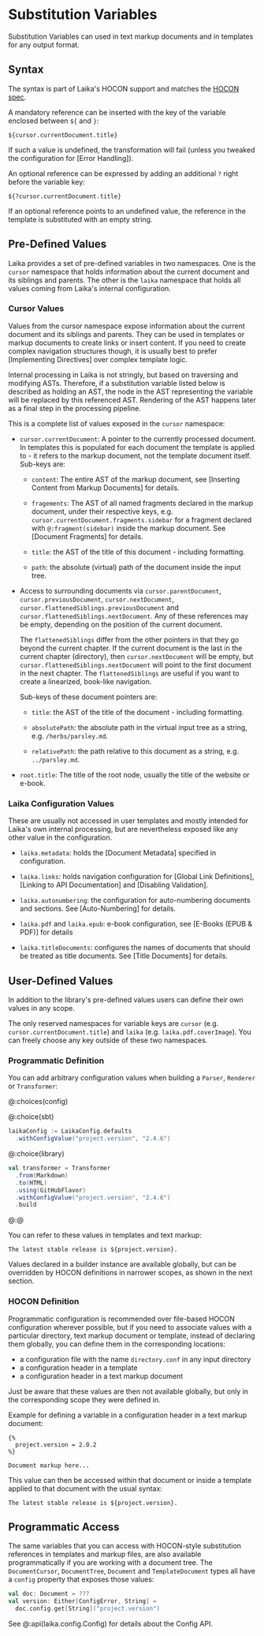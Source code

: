 
Substitution Variables
======================

Substitution Variables can used in text markup documents and in templates for any output format.


Syntax
------

The syntax is part of Laika's HOCON support and matches the [HOCON spec].

A mandatory reference can be inserted with the key of the variable enclosed between `${` and `}`:

```laika-html
${cursor.currentDocument.title}
```

If such a value is undefined, the transformation will fail (unless you tweaked the configuration for [Error Handling]).

An optional reference can be expressed by adding an additional `?` right before the variable key:

```laika-html
${?cursor.currentDocument.title}
```

If an optional reference points to an undefined value, the reference in the template is substituted with an empty string.

[HOCON spec]: https://github.com/lightbend/config/blob/master/HOCON.md


Pre-Defined Values
------------------

Laika provides a set of pre-defined variables in two namespaces.
One is the `cursor` namespace that holds information about the current document and its siblings and parents.
The other is the `laika` namespace that holds all values coming from Laika's internal configuration.


### Cursor Values

Values from the cursor namespace expose information about the current document and its siblings and parents.
They can be used in templates or markup documents to create links or insert content.
If you need to create complex navigation structures though, it is usually best to prefer [Implementing Directives]
over complex template logic.

Internal processing in Laika is not stringly, but based on traversing and modifying ASTs. 
Therefore, if a substitution variable listed below is described as holding an AST, 
the node in the AST representing the variable will be replaced by this referenced AST.
Rendering of the AST happens later as a final step in the processing pipeline.

This is a complete list of values exposed in the `cursor` namespace:

* `cursor.currentDocument`: A pointer to the currently processed document.
  In templates this is populated for each document the template is applied to - 
  it refers to the markup document, not the template document itself.
  Sub-keys are:
  
    * `content`: The entire AST of the markup document, see [Inserting Content from Markup Documents] for details.
    
    * `fragements`: The AST of all named fragments declared in the markup document, under their respective keys,
      e.g. `cursor.currentDocument.fragments.sidebar` for a fragment declared with `@:fragment(sidebar)` inside
      the markup document. See [Document Fragments] for details.

    * `title`: the AST of the title of this document - including formatting.

    * `path`: the absolute (virtual) path of the document inside the input tree.
    
* Access to surrounding documents via `cursor.parentDocument`, `cursor.previousDocument`, `cursor.nextDocument`,
  `cursor.flattenedSiblings.previousDocument` and `cursor.flattenedSiblings.nextDocument`.
  Any of these references may be empty, depending on the position of the current document.
  
  The `flattenedSiblings` differ from the other pointers in that they go beyond the current chapter.
  If the current document is the last in the current chapter (directory), then `cursor.nextDocument` will be empty,
  but `cursor.flattenedSiblings.nextDocument` will point to the first document in the next chapter.
  The `flattenedSiblings` are useful if you want to create a linearized, book-like navigation.
  
  Sub-keys of these document pointers are:
  
    * `title`: the AST of the title of the document - including formatting.
    
    * `absolutePath`: the absolute path in the virtual input tree as a string, e.g. `/herbs/parsley.md`.
    
    * `relativePath`: the path relative to this document as a string, e.g. `../parsley.md`.
    
* `root.title`: The title of the root node, usually the title of the website or e-book.
    

### Laika Configuration Values

These are usually not accessed in user templates and mostly intended for Laika's own internal processing, 
but are nevertheless exposed like any other value in the configuration.

* `laika.metadata`: holds the [Document Metadata] specified in configuration.

* `laika.links`: holds navigation configuration for [Global Link Definitions], [Linking to API Documentation]
  and [Disabling Validation].

* `laika.autonumbering`: the configuration for auto-numbering documents and sections. 
  See [Auto-Numbering] for details.

* `laika.pdf` and `laika.epub`: e-book configuration, see [E-Books (EPUB & PDF)] for details

* `laika.titleDocuments`: configures the names of documents that should be treated as title documents.
  See [Title Documents] for details.  


User-Defined Values
-------------------

In addition to the library's pre-defined values users can define their own values in any scope.

The only reserved namespaces for variable keys are `cursor` (e.g. `cursor.currentDocument.title`)
and `laika` (e.g. `laika.pdf.coverImage`). 
You can freely choose any key outside of these two namespaces.


### Programmatic Definition

You can add arbitrary configuration values when building a `Parser`, `Renderer` or `Transformer`:

@:choices(config)

@:choice(sbt)
```scala
laikaConfig := LaikaConfig.defaults
  .withConfigValue("project.version", "2.4.6")
```

@:choice(library)
```scala
val transformer = Transformer
  .from(Markdown)
  .to(HTML)
  .using(GitHubFlavor)
  .withConfigValue("project.version", "2.4.6")
  .build
```
@:@

You can refer to these values in templates and text markup:

```laika-html
The latest stable release is ${project.version}.
```

Values declared in a builder instance are available globally, 
but can be overridden by HOCON definitions in narrower scopes, as shown in the next section.


### HOCON Definition

Programmatic configuration is recommended over file-based HOCON configuration wherever possible, 
but if you need to associate values with a particular directory, text markup document or template, 
instead of declaring them globally, you can define them in the corresponding locations:

- a configuration file with the name `directory.conf` in any input directory
- a configuration header in a template
- a configuration header in a text markup document 

Just be aware that these values are then not available globally, 
but only in the corresponding scope they were defined in.

Example for defining a variable in a configuration header in a text markup document:

```laika-md
{%
  project.version = 2.0.2
%}

Document markup here...
```

This value can then be accessed within that document or inside a template applied to that document
with the usual syntax:

```laika-html
The latest stable release is ${project.version}.
```


Programmatic Access
-------------------

The same variables that you can access with HOCON-style substitution references in templates and markup files,
are also available programmatically if you are working with a document tree. 
The `DocumentCursor`, `DocumentTree`, `Document` and `TemplateDocument` types 
all have a `config` property that exposes those values:

```scala
val doc: Document = ???
val version: Either[ConfigError, String] = 
  doc.config.get[String]("project.version")
```

See @:api(laika.config.Config) for details about the Config API.
